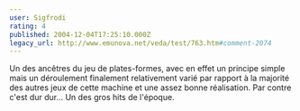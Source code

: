```yaml
---
user: Sigfrodi
rating: 4
published: 2004-12-04T17:25:10.000Z
legacy_url: http://www.emunova.net/veda/test/763.htm#comment-2074
---
```

Un des ancêtres du jeu de plates-formes, avec en effet un principe simple mais un déroulement finalement relativement varié par rapport à la majorité des autres jeux de cette machine et une assez bonne réalisation. Par contre c'est dur dur... Un des gros hits de l'époque.